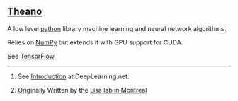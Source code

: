 ## [Theano](#theano)

A low level [python](#python) library machine learning and neural network algorithms.

Relies on [NumPy](#numpy) but extends it with GPU support for CUDA.

See [TensorFlow](#tensorflow).


---
1. See [Introduction](http://deeplearning.net/software/theano/introduction.html#introduction]) at DeepLearning.net.

2. Originally Written by the [Lisa lab in Montréal](https://mila.quebec/en/)
